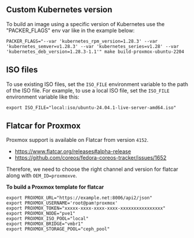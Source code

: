 ## Custom Kubernetes version

To build an image using a specific version of Kubernetes use the "PACKER_FLAGS" env var like in the example below:

```
PACKER_FLAGS="--var 'kubernetes_rpm_version=1.28.3' --var 'kubernetes_semver=v1.28.3' --var 'kubernetes_series=v1.28' --var 'kubernetes_deb_version=1.28.3-1.1'" make build-proxmox-ubuntu-2204
```

## ISO files

To use existing ISO files, set the `ISO_FILE` environment variable to the path of the ISO file.
For example, to use a local ISO file, set the `ISO_FILE` environment variable like this:

```
export ISO_FILE="local:iso/ubuntu-24.04.1-live-server-amd64.iso"
```

## Flatcar for Proxmox

Proxmox support is available on Flatcar from version `4152`.
* https://www.flatcar.org/releases#alpha-release
* https://github.com/coreos/fedora-coreos-tracker/issues/1652

Therefore, we need to choose the right channel and version for flatcar along with `OEM_ID=proxmoxve`.

**To build a Proxmox template for flatcar**

```shell
export PROXMOX_URL="https://example.net:8006/api2/json"
export PROXMOX_USERNAME='root@pam!proxmox'
export PROXMOX_TOKEN="xxxxx-xxxx-xxxx-xxxx-xxxxxxxxxxxxxxxx"
export PROXMOX_NODE="pve1"
export PROXMOX_ISO_POOL="local"
export PROXMOX_BRIDGE="vmbr1"
export PROXMOX_STORAGE_POOL="ceph_pool"
